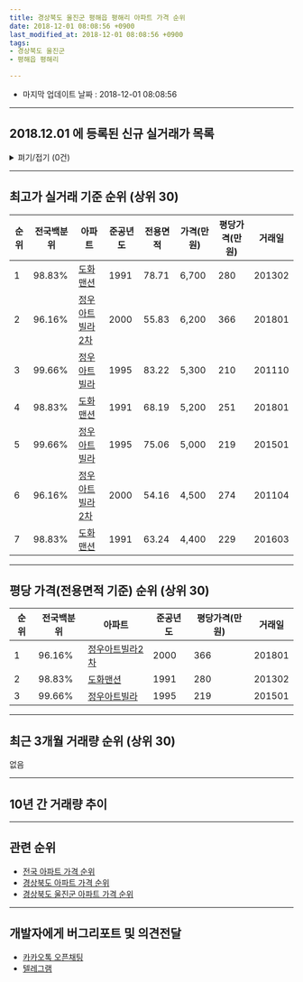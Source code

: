 ```yaml
---
title: 경상북도 울진군 평해읍 평해리 아파트 가격 순위
date: 2018-12-01 08:08:56 +0900
last_modified_at: 2018-12-01 08:08:56 +0900
tags:
- 경상북도 울진군
- 평해읍 평해리

---
```


* 마지막 업데이트 날짜 : 2018-12-01 08:08:56

---

## 2018.12.01 에 등록된 신규 실거래가 목록

<details>
<summary>펴기/접기 (0건)</summary>
<div markdown="1">

|아파트|전국백분위|준공년도|전용면적|가격(만원)|평당가격(만원)|거래일|
|---|---|---|---|---|---|---|
|없음|||||||


</div>
</details>

---

## 최고가 실거래 기준 순위 (상위 30)


|순위|전국백분위|아파트|준공년도|전용면적|가격(만원)|평당가격(만원)|거래일|
|---|---|---|---|---|---|---|---|
|1|98.83%|[도화맨션](https://search.naver.com/search.naver?query=%EA%B2%BD%EC%83%81%EB%B6%81%EB%8F%84+%EC%9A%B8%EC%A7%84%EA%B5%B0+%ED%8F%89%ED%95%B4%EC%9D%8D+%ED%8F%89%ED%95%B4%EB%A6%AC+%EB%8F%84%ED%99%94%EB%A7%A8%EC%85%98)|1991|78.71|6,700|280|201302|
|2|96.16%|[정우아트빌라2차](https://search.naver.com/search.naver?query=%EA%B2%BD%EC%83%81%EB%B6%81%EB%8F%84+%EC%9A%B8%EC%A7%84%EA%B5%B0+%ED%8F%89%ED%95%B4%EC%9D%8D+%ED%8F%89%ED%95%B4%EB%A6%AC+%EC%A0%95%EC%9A%B0%EC%95%84%ED%8A%B8%EB%B9%8C%EB%9D%BC2%EC%B0%A8)|2000|55.83|6,200|366|201801|
|3|99.66%|[정우아트빌라](https://search.naver.com/search.naver?query=%EA%B2%BD%EC%83%81%EB%B6%81%EB%8F%84+%EC%9A%B8%EC%A7%84%EA%B5%B0+%ED%8F%89%ED%95%B4%EC%9D%8D+%ED%8F%89%ED%95%B4%EB%A6%AC+%EC%A0%95%EC%9A%B0%EC%95%84%ED%8A%B8%EB%B9%8C%EB%9D%BC)|1995|83.22|5,300|210|201110|
|4|98.83%|[도화맨션](https://search.naver.com/search.naver?query=%EA%B2%BD%EC%83%81%EB%B6%81%EB%8F%84+%EC%9A%B8%EC%A7%84%EA%B5%B0+%ED%8F%89%ED%95%B4%EC%9D%8D+%ED%8F%89%ED%95%B4%EB%A6%AC+%EB%8F%84%ED%99%94%EB%A7%A8%EC%85%98)|1991|68.19|5,200|251|201801|
|5|99.66%|[정우아트빌라](https://search.naver.com/search.naver?query=%EA%B2%BD%EC%83%81%EB%B6%81%EB%8F%84+%EC%9A%B8%EC%A7%84%EA%B5%B0+%ED%8F%89%ED%95%B4%EC%9D%8D+%ED%8F%89%ED%95%B4%EB%A6%AC+%EC%A0%95%EC%9A%B0%EC%95%84%ED%8A%B8%EB%B9%8C%EB%9D%BC)|1995|75.06|5,000|219|201501|
|6|96.16%|[정우아트빌라2차](https://search.naver.com/search.naver?query=%EA%B2%BD%EC%83%81%EB%B6%81%EB%8F%84+%EC%9A%B8%EC%A7%84%EA%B5%B0+%ED%8F%89%ED%95%B4%EC%9D%8D+%ED%8F%89%ED%95%B4%EB%A6%AC+%EC%A0%95%EC%9A%B0%EC%95%84%ED%8A%B8%EB%B9%8C%EB%9D%BC2%EC%B0%A8)|2000|54.16|4,500|274|201104|
|7|98.83%|[도화맨션](https://search.naver.com/search.naver?query=%EA%B2%BD%EC%83%81%EB%B6%81%EB%8F%84+%EC%9A%B8%EC%A7%84%EA%B5%B0+%ED%8F%89%ED%95%B4%EC%9D%8D+%ED%8F%89%ED%95%B4%EB%A6%AC+%EB%8F%84%ED%99%94%EB%A7%A8%EC%85%98)|1991|63.24|4,400|229|201603|


---

## 평당 가격(전용면적 기준) 순위 (상위 30)


|순위|전국백분위|아파트|준공년도|평당가격(만원)|거래일|
|---|---|---|---|---|---|
|1|96.16%|[정우아트빌라2차](https://search.naver.com/search.naver?query=%EA%B2%BD%EC%83%81%EB%B6%81%EB%8F%84+%EC%9A%B8%EC%A7%84%EA%B5%B0+%ED%8F%89%ED%95%B4%EC%9D%8D+%ED%8F%89%ED%95%B4%EB%A6%AC+%EC%A0%95%EC%9A%B0%EC%95%84%ED%8A%B8%EB%B9%8C%EB%9D%BC2%EC%B0%A8)|2000|366|201801|
|2|98.83%|[도화맨션](https://search.naver.com/search.naver?query=%EA%B2%BD%EC%83%81%EB%B6%81%EB%8F%84+%EC%9A%B8%EC%A7%84%EA%B5%B0+%ED%8F%89%ED%95%B4%EC%9D%8D+%ED%8F%89%ED%95%B4%EB%A6%AC+%EB%8F%84%ED%99%94%EB%A7%A8%EC%85%98)|1991|280|201302|
|3|99.66%|[정우아트빌라](https://search.naver.com/search.naver?query=%EA%B2%BD%EC%83%81%EB%B6%81%EB%8F%84+%EC%9A%B8%EC%A7%84%EA%B5%B0+%ED%8F%89%ED%95%B4%EC%9D%8D+%ED%8F%89%ED%95%B4%EB%A6%AC+%EC%A0%95%EC%9A%B0%EC%95%84%ED%8A%B8%EB%B9%8C%EB%9D%BC)|1995|219|201501|


---

## 최근 3개월 거래량 순위 (상위 30)

없음

---

## 10년 간 거래량 추이


<div style="width:100%;">
    <canvas id="deal_progress" height="250"></canvas>
</div>

<script>
new Chart(document.getElementById("deal_progress"), {
    type: 'line',
    data: {
        labels: ['200812','200901','200902','200903','200904','200905','200906','200907','200908','200909','200910','200911','200912','201001','201002','201003','201004','201005','201006','201007','201008','201009','201010','201011','201012','201101','201102','201103','201104','201105','201106','201107','201108','201109','201110','201111','201112','201201','201202','201203','201204','201205','201206','201207','201208','201209','201210','201211','201212','201301','201302','201303','201304','201305','201306','201307','201308','201309','201310','201311','201312','201401','201402','201403','201404','201405','201406','201407','201408','201409','201410','201411','201412','201501','201502','201503','201504','201505','201506','201507','201508','201509','201510','201511','201512','201601','201602','201603','201604','201605','201606','201607','201608','201609','201610','201611','201612','201701','201702','201703','201704','201705','201706','201707','201708','201709','201710','201711','201712','201801','201802','201803','201804','201805','201806','201807','201808','201809','201810','201811','201812'],
        datasets: [{
            label: '실거래 수',
            pointRadius: 1,
            data: [0, 0, 1, 0, 0, 1, 0, 1, 0, 0, 1, 0, 1, 1, 1, 1, 0, 3, 3, 1, 0, 1, 0, 1, 1, 0, 0, 0, 1, 0, 1, 1, 0, 1, 3, 2, 0, 0, 0, 0, 1, 1, 0, 0, 1, 0, 1, 0, 0, 0, 1, 0, 0, 0, 0, 0, 0, 0, 0, 0, 0, 0, 0, 0, 1, 0, 0, 0, 0, 0, 0, 1, 0, 1, 0, 1, 0, 1, 0, 0, 0, 0, 0, 0, 0, 0, 1, 1, 0, 0, 0, 0, 0, 0, 0, 0, 0, 0, 0, 0, 0, 0, 0, 0, 0, 1, 0, 0, 0, 2, 0, 0, 0, 0, 0, 0, 0, 0, 0, 0, 0],
            borderColor: "rgba(255, 201, 14, 1)",
            backgroundColor: "rgba(255, 201, 14, 0.5)",
            fill: true,
        }]
    },
    options: {
        responsive: true,
        title: {
            display: true,
            text: '10년간 거래량 추이'
        },
        tooltips: {
            mode: 'index',
            intersect: false,
        },
        hover: {
            mode: 'nearest',
            intersect: true
        },
        scales: {
            xAxes: [{
                display: true,
                scaleLabel: {
                    display: true,
                    labelString: '년/월'
                }
            }],
            yAxes: [{
                display: true,
                ticks: {
                    suggestedMin: 0,
                },
                scaleLabel: {
                    display: true,
                    labelString: '실거래 수'
                }
            }]
        }
    }
});

</script>


---

## 관련 순위

- [전국 아파트 가격 순위](https://inasie.github.io/apt-ranking/전국)
- [경상북도 아파트 가격 순위](https://inasie.github.io/apt-ranking/경상북도)
- [경상북도 울진군 아파트 가격 순위](https://inasie.github.io/apt-ranking/경상북도-울진군)


---

## 개발자에게 버그리포트 및 의견전달

- [카카오톡 오픈채팅](https://open.kakao.com/o/gLJUAP4)
- [텔레그램](https://t.me/inasie)

